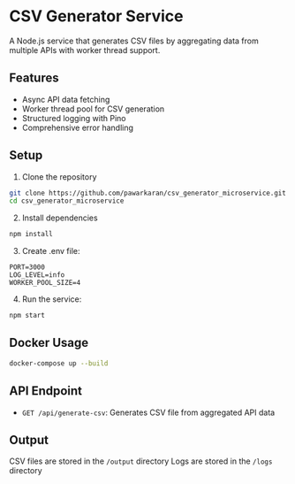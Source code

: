 # CSV Generator Service

A Node.js service that generates CSV files by aggregating data from multiple APIs with worker thread support.

## Features

- Async API data fetching
- Worker thread pool for CSV generation
- Structured logging with Pino
- Comprehensive error handling

## Setup

1. Clone the repository

```bash
git clone https://github.com/pawarkaran/csv_generator_microservice.git
cd csv_generator_microservice
```

2. Install dependencies

```bash
npm install
```

3. Create .env file:

```
PORT=3000
LOG_LEVEL=info
WORKER_POOL_SIZE=4
```

4. Run the service:

```bash
npm start
```

## Docker Usage

```bash
docker-compose up --build
```

## API Endpoint

- `GET /api/generate-csv`: Generates CSV file from aggregated API data

## Output

CSV files are stored in the `/output` directory
Logs are stored in the `/logs` directory
